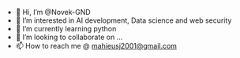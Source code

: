 - 👋 Hi, I’m @Novek-GND
- 👀 I’m interested in AI development, Data science and web security 
- 🌱 I’m currently learning python
- 💞️ I’m looking to collaborate on ...
- 📫 How to reach me @ mahieusj2001@gmail.com 

<!---
Novek-GND/Novek-GND is a ✨ special ✨ repository because its `README.md` (this file) appears on your GitHub profile.
You can click the Preview link to take a look at your changes.
--->
